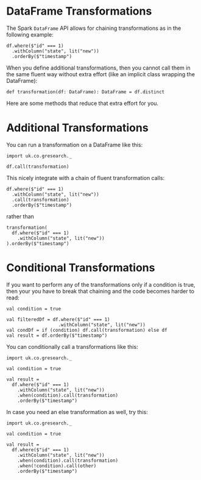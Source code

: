 # DataFrame Transformations

The Spark `DataFrame` API allows for chaining transformations as in the following example:

    df.where($"id" === 1)
      .withColumn("state", lit("new"))
      .orderBy($"timestamp")

When you define additional transformations, then you cannot call them in the same fluent way
without extra effort (like an implicit class wrapping the DataFrame):

    def transformation(df: DataFrame): DataFrame = df.distinct

Here are some methods that reduce that extra effort for you.

# Additional Transformations

You can run a transformation on a DataFrame like this:

    import uk.co.gresearch._

    df.call(transformation)

This nicely integrate with a chain of fluent transformation calls:

    df.where($"id" === 1)
      .withColumn("state", lit("new"))
      .call(transformation)
      .orderBy($"timestamp")

rather than

    transformation(
      df.where($"id" === 1)
        .withColumn("state", lit("new"))
    ).orderBy($"timestamp")

# Conditional Transformations

If you want to perform any of the transformations only if a condition is true,
then your you have to break that chaining and the code becomes harder to read:

    val condition = true

    val filteredDf = df.where($"id" === 1)
                       .withColumn("state", lit("new"))
    val condDf = if (condition) df.call(transformation) else df
    val result = df.orderBy($"timestamp")

You can conditionally call a transformations like this:

    import uk.co.gresearch._

    val condition = true

    val result =
      df.where($"id" === 1)
        .withColumn("state", lit("new"))
        .when(condition).call(transformation)
        .orderBy($"timestamp")

In case you need an else transformation as well, try this:

    import uk.co.gresearch._

    val condition = true

    val result =
      df.where($"id" === 1)
        .withColumn("state", lit("new"))
        .when(condition).call(transformation)
        .when(!condition).call(other)
        .orderBy($"timestamp")
